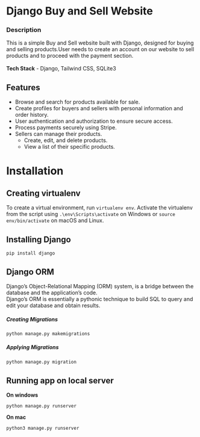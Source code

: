 # Django Buy and Sell Website
### Description 
This is a simple Buy and Sell website built with Django, designed for buying and selling products.User needs to create an account on our website to sell products and to proceed with the payment section.</br></br>
**Tech Stack** - Django, Tailwind CSS, SQLite3
## Features
* Browse and search for products available for sale.</br>
* Create profiles for buyers and sellers with personal information and order history.</br>
* User authentication and authorization to ensure secure access.</br>
* Process payments securely using Stripe.</br>
* Sellers can manage their products.
     * Create, edit, and delete products.
     * View a list of their specific products.
# Installation
## Creating virtualenv
To create a virtual environment, run `virtualenv env`. Activate the virtualenv from the script using `.\env\Scripts\activate` on Windows or `source env/bin/activate` on macOS and Linux.
## Installing Django
```
pip install django
```
## Django ORM
Django’s Object-Relational Mapping (ORM) system, is a bridge between the database and the application’s code.</br>
Django’s ORM is essentially a pythonic technique to build SQL to query and edit your database and obtain results.
##### Creating Migrations
```bash
python manage.py makemigrations
```
##### Applying Migrations
```bash
python manage.py migration
```
## Running app on local server
**On windows**
```
python manage.py runserver
```
**On mac**
```
python3 manage.py runserver
```
